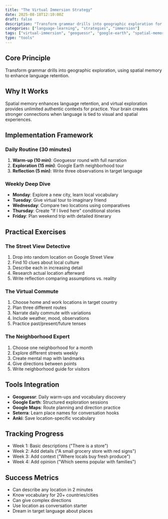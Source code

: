 ```yaml
---
title: "The Virtual Immersion Strategy"
date: 2025-08-18T12:10:00Z
draft: false
description: "Transform grammar drills into geographic exploration for deeper language learning"
categories: ["language-learning", "strategies", "immersion"]
tags: ["virtual-immersion", "geoguessr", "google-earth", "spatial-memory"]
type: "tools"
---
```


## Core Principle
Transform grammar drills into geographic exploration, using spatial memory to enhance language retention.

## Why It Works
Spatial memory enhances language retention, and virtual exploration provides unlimited authentic contexts for practice. Your brain creates stronger connections when language is tied to visual and spatial experiences.

## Implementation Framework

### Daily Routine (30 minutes)
1. **Warm-up (10 min)**: Geoguessr round with full narration
2. **Exploration (15 min)**: Google Earth neighborhood tour
3. **Reflection (5 min)**: Write three observations in target language

### Weekly Deep Dive
- **Monday**: Explore a new city, learn local vocabulary
- **Tuesday**: Give virtual tour to imaginary friend
- **Wednesday**: Compare two locations using comparatives
- **Thursday**: Create "If I lived here" conditional stories
- **Friday**: Plan weekend trip with detailed itinerary

## Practical Exercises

### The Street View Detective
1. Drop into random location on Google Street View
2. Find 10 clues about local culture
3. Describe each in increasing detail
4. Research actual location afterward
5. Write reflection comparing assumptions vs. reality

### The Virtual Commute
1. Choose home and work locations in target country
2. Plan three different routes
3. Narrate daily commute with variations
4. Include weather, mood, observations
5. Practice past/present/future tenses

### The Neighborhood Expert
1. Choose one neighborhood for a month
2. Explore different streets weekly
3. Create mental map with landmarks
4. Give directions between points
5. Write neighborhood guide for visitors

## Tools Integration
- **Geoguessr**: Daily warm-ups and vocabulary discovery
- **Google Earth**: Structured exploration sessions
- **Google Maps**: Route planning and direction practice
- **Seterra**: Learn place names for conversation hooks
- **Anki**: Save location-specific vocabulary

## Tracking Progress
- Week 1: Basic descriptions ("There is a store")
- Week 2: Add details ("A small grocery store with red signs")
- Week 3: Add context ("Where locals buy fresh produce")
- Week 4: Add opinion ("Which seems popular with families")

## Success Metrics
- Can describe any location in 2 minutes
- Know vocabulary for 20+ countries/cities
- Can give complex directions
- Use location as conversation starter
- Dream in target language about places